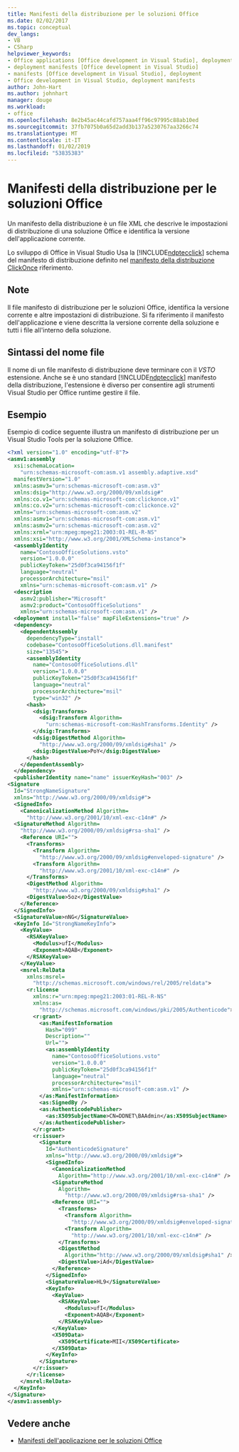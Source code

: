 ```yaml
---
title: Manifesti della distribuzione per le soluzioni Office
ms.date: 02/02/2017
ms.topic: conceptual
dev_langs:
- VB
- CSharp
helpviewer_keywords:
- Office applications [Office development in Visual Studio], deployment manifests
- deployment manifests [Office development in Visual Studio]
- manifests [Office development in Visual Studio], deployment
- Office development in Visual Studio, deployment manifests
author: John-Hart
ms.author: johnhart
manager: douge
ms.workload:
- office
ms.openlocfilehash: 8e2b45ac44cafd757aaa4ff96c97995c88ab10ed
ms.sourcegitcommit: 37fb7075b0a65d2add3b137a5230767aa3266c74
ms.translationtype: MT
ms.contentlocale: it-IT
ms.lasthandoff: 01/02/2019
ms.locfileid: "53835383"
---
```

# <a name="deployment-manifests-for-office-solutions"></a>Manifesti della distribuzione per le soluzioni Office
  Un manifesto della distribuzione è un file XML che descrive le impostazioni di distribuzione di una soluzione Office e identifica la versione dell'applicazione corrente.

 Lo sviluppo di Office in Visual Studio Usa la [!INCLUDE[ndptecclick](../vsto/includes/ndptecclick-md.md)] schema del manifesto di distribuzione definito nel [manifesto della distribuzione ClickOnce](../deployment/clickonce-deployment-manifest.md) riferimento.

## <a name="remarks"></a>Note
 Il file manifesto di distribuzione per le soluzioni Office, identifica la versione corrente e altre impostazioni di distribuzione. Si fa riferimento il manifesto dell'applicazione e viene descritta la versione corrente della soluzione e tutti i file all'interno della soluzione.

## <a name="file-name-syntax"></a>Sintassi del nome file
 Il nome di un file manifesto di distribuzione deve terminare con il *VSTO* estensione. Anche se è uno standard [!INCLUDE[ndptecclick](../vsto/includes/ndptecclick-md.md)] manifesto della distribuzione, l'estensione è diverso per consentire agli strumenti Visual Studio per Office runtime gestire il file.

## <a name="example"></a>Esempio
 Esempio di codice seguente illustra un manifesto di distribuzione per un Visual Studio Tools per la soluzione Office.

```xml
<?xml version="1.0" encoding="utf-8"?>
<asmv1:assembly
  xsi:schemaLocation=
    "urn:schemas-microsoft-com:asm.v1 assembly.adaptive.xsd"
  manifestVersion="1.0"
  xmlns:asmv3="urn:schemas-microsoft-com:asm.v3"
  xmlns:dsig="http://www.w3.org/2000/09/xmldsig#"
  xmlns:co.v1="urn:schemas-microsoft-com:clickonce.v1"
  xmlns:co.v2="urn:schemas-microsoft-com:clickonce.v2"
  xmlns="urn:schemas-microsoft-com:asm.v2"
  xmlns:asmv1="urn:schemas-microsoft-com:asm.v1"
  xmlns:asmv2="urn:schemas-microsoft-com:asm.v2"
  xmlns:xrml="urn:mpeg:mpeg21:2003:01-REL-R-NS"
  xmlns:xsi="http://www.w3.org/2001/XMLSchema-instance">
  <assemblyIdentity
    name="ContosoOfficeSolutions.vsto"
    version="1.0.0.0"
    publicKeyToken="25d0f3ca94156f1f"
    language="neutral"
    processorArchitecture="msil"
    xmlns="urn:schemas-microsoft-com:asm.v1" />
  <description
    asmv2:publisher="Microsoft"
    asmv2:product="ContosoOfficeSolutions"
    xmlns="urn:schemas-microsoft-com:asm.v1" />
  <deployment install="false" mapFileExtensions="true" />
  <dependency>
    <dependentAssembly
      dependencyType="install"
      codebase="ContosoOfficeSolutions.dll.manifest"
      size="13545">
      <assemblyIdentity
        name="ContosoOfficeSolutions.dll"
        version="1.0.0.0"
        publicKeyToken="25d0f3ca94156f1f"
        language="neutral"
        processorArchitecture="msil"
        type="win32" />
      <hash>
        <dsig:Transforms>
          <dsig:Transform Algorithm=
            "urn:schemas-microsoft-com:HashTransforms.Identity" />
        </dsig:Transforms>
        <dsig:DigestMethod Algorithm=
          "http://www.w3.org/2000/09/xmldsig#sha1" />
        <dsig:DigestValue>PoY</dsig:DigestValue>
      </hash>
    </dependentAssembly>
  </dependency>
  <publisherIdentity name="name" issuerKeyHash="003" />
<Signature
  Id="StrongNameSignature"
  xmlns="http://www.w3.org/2000/09/xmldsig#">
  <SignedInfo>
    <CanonicalizationMethod Algorithm=
      "http://www.w3.org/2001/10/xml-exc-c14n#" />
  <SignatureMethod Algorithm=
    "http://www.w3.org/2000/09/xmldsig#rsa-sha1" />
    <Reference URI="">
      <Transforms>
        <Transform Algorithm=
          "http://www.w3.org/2000/09/xmldsig#enveloped-signature" />
        <Transform Algorithm=
          "http://www.w3.org/2001/10/xml-exc-c14n#" />
      </Transforms>
      <DigestMethod Algorithm=
        "http://www.w3.org/2000/09/xmldsig#sha1" />
      <DigestValue>5oz</DigestValue>
    </Reference>
  </SignedInfo>
  <SignatureValue>nNG</SignatureValue>
  <KeyInfo Id="StrongNameKeyInfo">
    <KeyValue>
      <RSAKeyValue>
        <Modulus>ufI</Modulus>
        <Exponent>AQAB</Exponent>
      </RSAKeyValue>
    </KeyValue>
    <msrel:RelData
      xmlns:msrel=
        "http://schemas.microsoft.com/windows/rel/2005/reldata">
      <r:license
        xmlns:r="urn:mpeg:mpeg21:2003:01-REL-R-NS"
        xmlns:as=
          "http://schemas.microsoft.com/windows/pki/2005/Authenticode">
        <r:grant>
          <as:ManifestInformation
            Hash="099"
            Description=""
            Url="">
            <as:assemblyIdentity
              name="ContosoOfficeSolutions.vsto"
              version="1.0.0.0"
              publicKeyToken="25d0f3ca94156f1f"
              language="neutral"
              processorArchitecture="msil"
              xmlns="urn:schemas-microsoft-com:asm.v1" />
          </as:ManifestInformation>
          <as:SignedBy />
          <as:AuthenticodePublisher>
            <as:X509SubjectName>CN=DDNET\BAAdmin</as:X509SubjectName>
          </as:AuthenticodePublisher>
        </r:grant>
        <r:issuer>
          <Signature
            Id="AuthenticodeSignature"
            xmlns="http://www.w3.org/2000/09/xmldsig#">
            <SignedInfo>
              <CanonicalizationMethod
                Algorithm="http://www.w3.org/2001/10/xml-exc-c14n#" />
              <SignatureMethod
                Algorithm=
                  "http://www.w3.org/2000/09/xmldsig#rsa-sha1" />
              <Reference URI="">
                <Transforms>
                  <Transform Algorithm=
                    "http://www.w3.org/2000/09/xmldsig#enveloped-signature" />
                  <Transform Algorithm=
                    "http://www.w3.org/2001/10/xml-exc-c14n#" />
                </Transforms>
                <DigestMethod
                  Algorithm="http://www.w3.org/2000/09/xmldsig#sha1" />
                <DigestValue>iAd</DigestValue>
              </Reference>
            </SignedInfo>
            <SignatureValue>HL9</SignatureValue>
            <KeyInfo>
              <KeyValue>
                <RSAKeyValue>
                  <Modulus>ufI</Modulus>
                  <Exponent>AQAB</Exponent>
                </RSAKeyValue>
              </KeyValue>
              <X509Data>
                <X509Certificate>MII</X509Certificate>
              </X509Data>
            </KeyInfo>
          </Signature>
        </r:issuer>
      </r:license>
    </msrel:RelData>
  </KeyInfo>
</Signature>
</asmv1:assembly>
```

## <a name="see-also"></a>Vedere anche

- [Manifesti dell'applicazione per le soluzioni Office](../vsto/application-manifests-for-office-solutions.md)